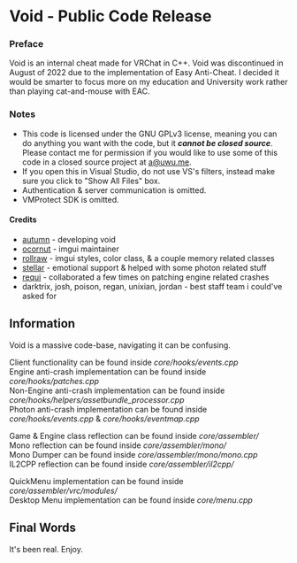 # Void - Public Code Release
### Preface
Void is an internal cheat made for VRChat in C++. Void was discontinued in August of 2022 due to the implementation of Easy Anti-Cheat. I decided it would be smarter to focus more on my education and University work rather than playing cat-and-mouse with EAC. 
### Notes
* This code is licensed under the GNU GPLv3 license, meaning you can do anything you want with the code, but it ***cannot be closed source***. Please contact me for permission if you would like to use some of this code in a closed source project at a@uwu.me.
* If you open this in Visual Studio, do not use VS's filters, instead make sure you click to "Show All Files" box.
* Authentication & server communication is omitted.
* VMProtect SDK is omitted.
#### Credits
* [autumn](https://github.com/autumncpp) - developing void
* [ocornut](https://github.com/ocornut) - imgui maintainer
* [rollraw](https://github.com/rollraw) - imgui styles, color class, & a couple memory related classes
* [stellar](https://github.com/ImStellar) - emotional support & helped with some photon related stuff
* [requi](https://github.com/RequiDev) - collaborated a few times on patching engine related crashes 
* darktrix, josh, poison, regan, unixian, jordan - best staff team i could've asked for

## Information
Void is a massive code-base, navigating it can be confusing.

Client functionality can be found inside *core/hooks/events.cpp*\
Engine anti-crash implementation can be found inside *core/hooks/patches.cpp*\
Non-Engine anti-crash implementation can be found inside *core/hooks/helpers/assetbundle_processor.cpp*\
Photon anti-crash implementation can be found inside *core/hooks/events.cpp* & *core/hooks/eventmap.cpp*

Game & Engine class reflection can be found inside *core/assembler/*\
Mono reflection can be found inside *core/assembler/mono/*\
Mono Dumper can be found inside *core/assembler/mono/mono.cpp*\
IL2CPP reflection can be found inside *core/assembler/il2cpp/*

QuickMenu implementation can be found inside *core/assembler/vrc/modules/*\
Desktop Menu implementation can be found inside *core/menu.cpp*

## Final Words
It's been real. Enjoy.
